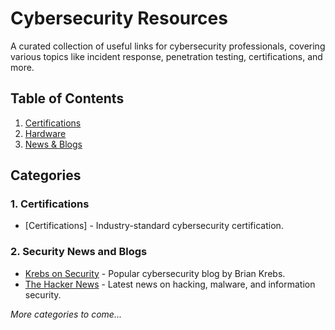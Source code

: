 # Cybersecurity Resources

A curated collection of useful links for cybersecurity professionals, covering various topics like incident response, penetration testing, certifications, and more.

## Table of Contents
1. [Certifications](https://github.com/francoisfried/CySec-Resources/tree/main/Resources/Certifications.md)
2. [Hardware](https://github.com/francoisfried/CySec-Resources/tree/main/Resources/Hardware.md)
3. [News & Blogs](#news)

## Categories

### 1. Certifications
- [Certifications] - Industry-standard cybersecurity certification.

### 2. Security News and Blogs
- [Krebs on Security](https://krebsonsecurity.com) - Popular cybersecurity blog by Brian Krebs.
- [The Hacker News](https://thehackernews.com) - Latest news on hacking, malware, and information security.

*More categories to come...*
